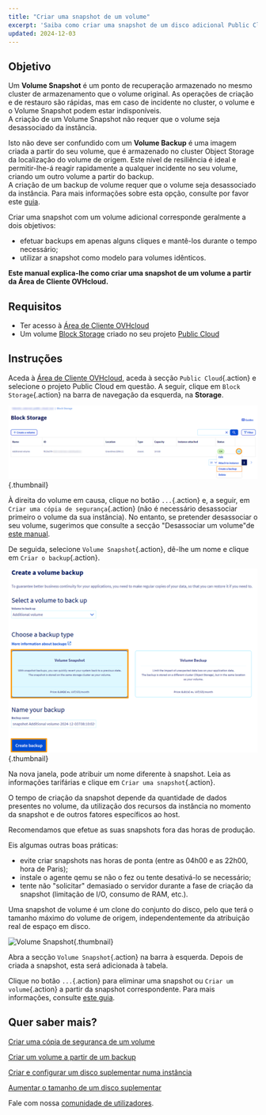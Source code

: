 ```yaml
---
title: "Criar uma snapshot de um volume"
excerpt: 'Saiba como criar uma snapshot de um disco adicional Public Cloud'
updated: 2024-12-03
---
```


## Objetivo

Um **Volume Snapshot** é um ponto de recuperação armazenado no mesmo cluster de armazenamento que o volume original. As operações de criação e de restauro são rápidas, mas em caso de incidente no cluster, o volume e o Volume Snapshot podem estar indisponíveis.<br>
A criação de um Volume Snapshot não requer que o volume seja desassociado da instância.

Isto não deve ser confundido com um **Volume Backup** é uma imagem criada a partir do seu volume, que é armazenado no cluster Object Storage da localização do volume de origem.
Este nível de resiliência é ideal e permitir-lhe-á reagir rapidamente a qualquer incidente no seu volume, criando um outro volume a partir do backup.<br>
A criação de um backup de volume requer que o volume seja desassociado da instância. Para mais informações sobre esta opção, consulte por favor este [guia](/pages/public_cloud/compute/volume-backup).

Criar uma snapshot com um volume adicional corresponde geralmente a dois objetivos:

- efetuar backups em apenas alguns cliques e mantê-los durante o tempo necessário;
- utilizar a snapshot como modelo para volumes idênticos.

**Este manual explica-lhe como criar uma snapshot de um volume a partir da Área de Cliente OVHcloud.**

## Requisitos

- Ter acesso à [Área de Cliente OVHcloud](/links/manager)
- Um volume [Block Storage](/pages/public_cloud/compute/create_and_configure_an_additional_disk_on_an_instance) criado no seu projeto [Public Cloud](/pages/public_cloud/compute/create_a_public_cloud_project)

## Instruções

Aceda à [Área de Cliente OVHcloud](/links/manager), aceda à secção `Public Cloud`{.action} e selecione o projeto Public Cloud em questão. A seguir, clique em `Block Storage`{.action} na barra de navegação da esquerda, na **Storage**.

![Volume Snapshot](images/volume_snapshot01.png){.thumbnail}

À direita do volume em causa, clique no botão `...`{.action} e, a seguir, em `Criar uma cópia de segurança`{.action} (não é necessário desassociar primeiro o volume da sua instância). No entanto, se pretender desassociar o seu volume, sugerimos que consulte a secção "Desassociar um volume"de [este manual](/pages/public_cloud/compute/create_and_configure_an_additional_disk_on_an_instance).

De seguida, selecione `Volume Snapshot`{.action}, dê-lhe um nome e clique em `Criar o backup`{.action}.

![Volume Snapshot](images/volume_snapshot02.png){.thumbnail}

Na nova janela, pode atribuir um nome diferente à snapshot. Leia as informações tarifárias e clique em `Criar uma snapshot`{.action}.

O tempo de criação da snapshot depende da quantidade de dados presentes no volume, da utilização dos recursos da instância no momento da snapshot e de outros fatores específicos ao host.

Recomendamos que efetue as suas snapshots fora das horas de produção.

Eis algumas outras boas práticas:

- evite criar snapshots nas horas de ponta (entre as 04h00 e as 22h00, hora de Paris);
- instale o agente qemu se não o fez ou tente desativá-lo se necessário;
- tente não "solicitar" demasiado o servidor durante a fase de criação da snapshot (limitação de I/O, consumo de RAM, etc.).

Uma snapshot de volume é um clone do conjunto do disco, pelo que terá o tamanho máximo do volume de origem, independentemente da atribuição real de espaço em disco.

![Volume Snapshot](images/volume_snapshot03.png){.thumbnail}

Abra a secção `Volume Snapshot`{.action} na barra à esquerda. Depois de criada a snapshot, esta será adicionada à tabela.

Clique no botão `...`{.action} para eliminar uma snapshot ou `Criar um volume`{.action} a partir da snapshot correspondente. Para mais informações, consulte [este guia](/pages/public_cloud/compute/create-volume-from-snapshot).

## Quer saber mais?

[Criar uma cópia de segurança de um volume](/pages/public_cloud/compute/volume-backup)

[Criar um volume a partir de um backup](/pages/public_cloud/compute/create-volume-from-snapshot)

[Criar e configurar um disco suplementar numa instância](/pages/public_cloud/compute/create_and_configure_an_additional_disk_on_an_instance)

[Aumentar o tamanho de um disco suplementar](/pages/public_cloud/compute/increase_the_size_of_an_additional_disk)

Fale com nossa [comunidade de utilizadores](/links/community).